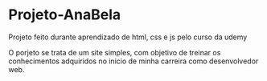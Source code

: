 # Projeto-AnaBela
Projeto feito durante aprendizado de html, css e js pelo curso da udemy


O porjeto se trata de um site simples, com objetivo de treinar os conhecimentos adquiridos no inicio de minha carreira como desenvolvedor web. 
